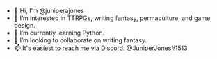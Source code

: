 - 👋 Hi, I’m @juniperajones
- 👀 I’m interested in TTRPGs, writing fantasy, permaculture, and game design.
- 🌱 I’m currently learning Python.
- 💞️ I’m looking to collaborate on writing fantasy.
- 📫 It's easiest to reach me via Discord: @JuniperJones#1513

<!---
juniperajones/juniperajones is a ✨ special ✨ repository because its `README.md` (this file) appears on your GitHub profile.
You can click the Preview link to take a look at your changes.
--->
